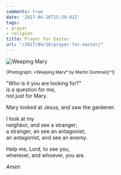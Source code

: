```yaml
---
comments: true
date: '2017-04-16T15:28:41Z'
tags:
- prayer
- religion
title: Prayer for Easter
url: "/2017/04/16/prayer-for-easter/"
---
```


![Weeping Mary](/img/2017/weeping-mary.jpg)

<small>
(Photograph: *Weeping Mary* by Martin Gommel)[^1]
</small>

"Who is it you are looking for?"  
is a question for me,  
not just for Mary.

Mary looked at Jesus, and saw the gardener.

I look at my  
neighbor, and see a stranger;  
a stranger, an see an antagonist;  
an antagonist, and see an enemy.

Help me, Lord, to see you,  
wherever, and whoever, you are.

*Amen*





[^1]: *Weeping Mary*, from Art in the Christian Tradition, a project of the Vanderbilt Divinity Library, Nashville, TN. <http://diglib.library.vanderbilt.edu/act-imagelink.pl?RC=54143> [retrieved April 16, 2017]. Original source: <http://www.flickr.com/photos/kwerfeldein/110099808/>
